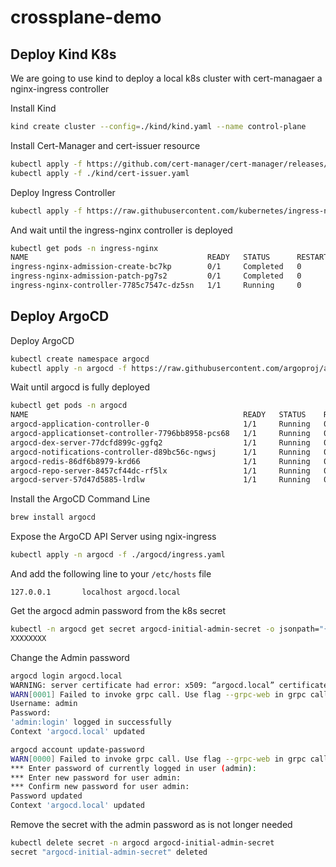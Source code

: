 # crossplane-demo

## Deploy Kind K8s 

We are going to use kind to deploy a local k8s cluster with cert-managaer a nginx-ingress controller

Install Kind

```sh 
kind create cluster --config=./kind/kind.yaml --name control-plane
```

Install Cert-Manager and cert-issuer resource
```sh 
kubectl apply -f https://github.com/cert-manager/cert-manager/releases/download/v1.8.0/cert-manager.yaml
kubectl apply -f ./kind/cert-issuer.yaml
```

Deploy Ingress Controller
```sh
kubectl apply -f https://raw.githubusercontent.com/kubernetes/ingress-nginx/master/deploy/static/provider/kind/deploy.yaml
```

And wait until the ingress-nginx controller is deployed

```sh
kubectl get pods -n ingress-nginx
NAME                                        READY   STATUS      RESTARTS   AGE
ingress-nginx-admission-create-bc7kp        0/1     Completed   0          35s
ingress-nginx-admission-patch-pg7s2         0/1     Completed   0          35s
ingress-nginx-controller-7785c7547c-dz5sn   1/1     Running     0          35s
```

## Deploy ArgoCD

Deploy ArgoCD
```sh
kubectl create namespace argocd
kubectl apply -n argocd -f https://raw.githubusercontent.com/argoproj/argo-cd/stable/manifests/install.yaml
```

Wait until argocd is fully deployed
```sh
kubectl get pods -n argocd
NAME                                                READY   STATUS    RESTARTS   AGE
argocd-application-controller-0                     1/1     Running   0          71s
argocd-applicationset-controller-7796bb8958-pcs68   1/1     Running   0          71s
argocd-dex-server-77dcfd899c-ggfq2                  1/1     Running   0          71s
argocd-notifications-controller-d89bc56c-ngwsj      1/1     Running   0          71s
argocd-redis-86df6b8979-krd66                       1/1     Running   0          71s
argocd-repo-server-8457cf44dc-rf5lx                 1/1     Running   0          71s
argocd-server-57d47d5885-lrdlw                      1/1     Running   0          71s
```

Install the ArgoCD Command Line
```sh
brew install argocd
```

Expose the ArgoCD API Server using ngix-ingress
```sh
kubectl apply -n argocd -f ./argocd/ingress.yaml
```

And add the following line to your `/etc/hosts` file

```
127.0.0.1       localhost argocd.local
```

Get the argocd admin password from the k8s secret
```sh
kubectl -n argocd get secret argocd-initial-admin-secret -o jsonpath="{.data.password}" | base64 -d; echo
XXXXXXXX
```

Change the Admin password 
```sh
argocd login argocd.local
WARNING: server certificate had error: x509: “argocd.local” certificate is not trusted. Proceed insecurely (y/n)? y
WARN[0001] Failed to invoke grpc call. Use flag --grpc-web in grpc calls. To avoid this warning message, use flag --grpc-web.
Username: admin
Password:
'admin:login' logged in successfully
Context 'argocd.local' updated

argocd account update-password
WARN[0000] Failed to invoke grpc call. Use flag --grpc-web in grpc calls. To avoid this warning message, use flag --grpc-web.
*** Enter password of currently logged in user (admin):
*** Enter new password for user admin:
*** Confirm new password for user admin:
Password updated
Context 'argocd.local' updated

```

Remove the secret with the admin password as is not longer needed
```sh
kubectl delete secret -n argocd argocd-initial-admin-secret
secret "argocd-initial-admin-secret" deleted
```
